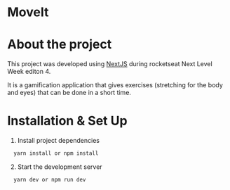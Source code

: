 # MoveIt

# About the project
  This project was developed using [NextJS](https://nextjs.org/) during rocketseat Next Level Week editon 4.

  It is a gamification application that gives exercises (stretching for the body and eyes) that can be done in a short time.

# Installation & Set Up

1. Install project dependencies

```bash
  yarn install or npm install
```

2. Start the development server

```bash
  yarn dev or npm run dev
```
